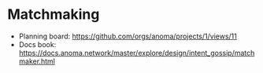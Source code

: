 # Matchmaking

- Planning board: <https://github.com/orgs/anoma/projects/1/views/11>
- Docs book: <https://docs.anoma.network/master/explore/design/intent_gossip/matchmaker.html>
